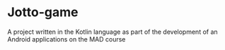 # Jotto-game
 A project written in the Kotlin language as part of the development of an Android applications on the MAD course
